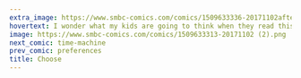 ```yaml
---
extra_image: https://www.smbc-comics.com/comics/1509633336-20171102after (1).png
hovertext: I wonder what my kids are going to think when they read this one day...
image: https://www.smbc-comics.com/comics/1509633313-20171102 (2).png
next_comic: time-machine
prev_comic: preferences
title: Choose
---
```


